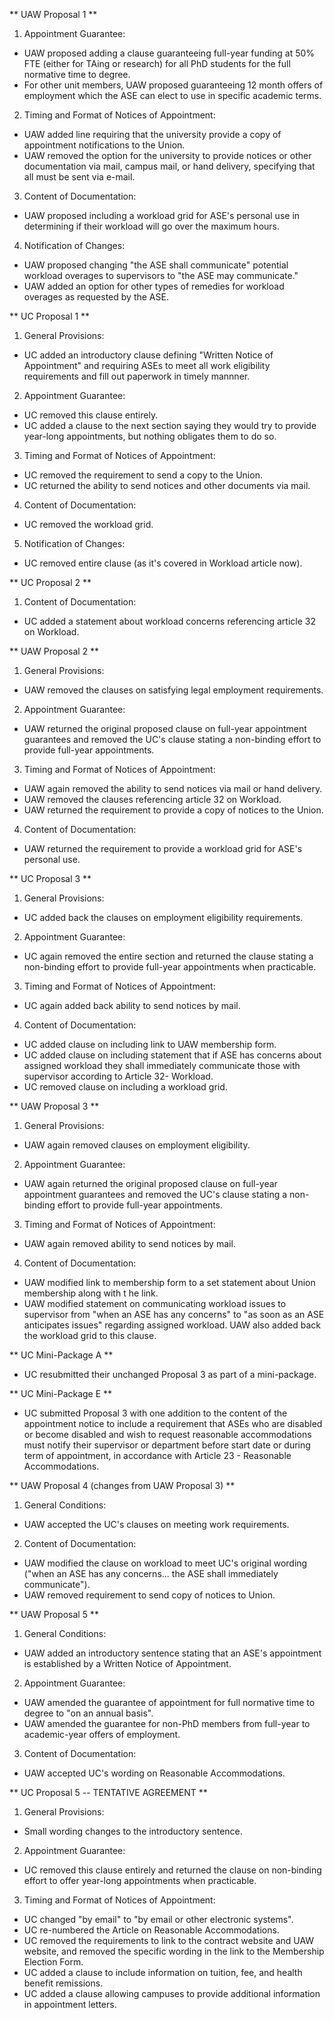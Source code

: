 ** UAW Proposal 1 **
1. Appointment Guarantee:
- UAW proposed adding a clause guaranteeing full-year funding at 50% FTE (either for TAing or research) for all PhD students for the full normative time to degree.
- For other unit members, UAW proposed guaranteeing 12 month offers of employment which the ASE can elect to use in specific academic terms.

2. Timing and Format of Notices of Appointment:
- UAW added line requiring that the university provide a copy of appointment notifications to the Union.
- UAW removed the option for the university to provide notices or other documentation via mail, campus mail, or hand delivery, specifying that all must be sent via e-mail.

3. Content of Documentation:
- UAW proposed including a workload grid for ASE's personal use in determining if their workload will go over the maximum hours.

4. Notification of Changes:
- UAW proposed changing "the ASE shall communicate" potential workload overages to supervisors to "the ASE may communicate."
- UAW added an option for other types of remedies for workload overages as requested by the ASE.


** UC Proposal 1 **
1. General Provisions:
- UC added an introductory clause defining "Written Notice of Appointment" and requiring ASEs to meet all work eligibility requirements and fill out paperwork in timely mannner.

2. Appointment Guarantee:
- UC removed this clause entirely.
- UC added a clause to the next section saying they would try to provide year-long appointments, but nothing obligates them to do so.

3. Timing and Format of Notices of Appointment:
- UC removed the requirement to send a copy to the Union.
- UC returned the ability to send notices and other documents via mail.

4. Content of Documentation:
- UC removed the workload grid.

5. Notification of Changes:
- UC removed entire clause (as it's covered in Workload article now).


** UC Proposal 2 **
1. Content of Documentation:
- UC added a statement about workload concerns referencing article 32 on Workload.


** UAW Proposal 2 **
1. General Provisions:
- UAW removed the clauses on satisfying legal employment requirements.

2. Appointment Guarantee:
- UAW returned the original proposed clause on full-year appointment guarantees and removed the UC's clause stating a non-binding effort to provide full-year appointments.

3. Timing and Format of Notices of Appointment:
- UAW again removed the ability to send notices via mail or hand delivery.
- UAW removed the clauses referencing article 32 on Workload.
- UAW returned the requirement to provide a copy of notices to the Union.

4. Content of Documentation:
- UAW returned the requirement to provide a workload grid for ASE's personal use.


** UC Proposal 3 **
1. General Provisions:
- UC added back the clauses on employment eligibility requirements.

2. Appointment Guarantee:
- UC again removed the entire section and returned the clause stating a non-binding effort to provide full-year appointments when practicable.

3. Timing and Format of Notices of Appointment:
- UC again added back ability to send notices by mail.

4. Content of Documentation:
- UC added clause on including link to UAW membership form.
- UC added clause on including statement that if ASE has concerns about assigned workload they shall immediately communicate those with supervisor according to Article 32- Workload.
- UC removed clause on including a workload grid.


** UAW Proposal 3 **
1. General Provisions:
- UAW again removed clauses on employment eligibility.

2. Appointment Guarantee:
- UAW again returned the original proposed clause on full-year appointment guarantees and removed the UC's clause stating a non-binding effort to provide full-year appointments.

3. Timing and Format of Notices of Appointment:
- UAW again removed ability to send notices by mail.

4. Content of Documentation:
- UAW modified link to membership form to a set statement about Union membership along with t he link.
- UAW modified statement on communicating workload issues to supervisor from "when an ASE has any concerns" to "as soon as an ASE anticipates issues" regarding assigned workload. UAW also added back the workload grid to this clause.


** UC Mini-Package A **
- UC resubmitted their unchanged Proposal 3 as part of a mini-package.

** UC Mini-Package E **
- UC submitted Proposal 3 with one addition to the content of the appointment notice to include a requirement that ASEs who are disabled or become disabled and wish to request reasonable accommodations must notify their supervisor or department before start date or during term of appointment, in accordance with Article 23 - Reasonable Accommodations.


** UAW Proposal 4 (changes from UAW Proposal 3) **
1. General Conditions:
- UAW accepted the UC's clauses on meeting work requirements.

2. Content of Documentation:
- UAW modified the clause on workload to meet UC's original wording ("when an ASE has any concerns... the ASE shall immediately communicate").
- UAW removed requirement to send copy of notices to Union.


** UAW Proposal 5 **
1. General Conditions:
- UAW added an introductory sentence stating that an ASE's appointment is established by a Written Notice of Appointment.

2. Appointment Guarantee:
- UAW amended the guarantee of appointment for full normative time to degree to "on an annual basis".
- UAW amended the guarantee for non-PhD members from full-year to academic-year offers of employment.

3. Content of Documentation:
- UAW accepted UC's wording on Reasonable Accommodations.


** UC Proposal 5 -- TENTATIVE AGREEMENT **
1. General Provisions:
- Small wording changes to the introductory sentence.

2. Appointment Guarantee:
- UC removed this clause entirely and returned the clause on non-binding effort to offer year-long appointments when practicable.

3. Timing and Format of Notices of Appointment:
- UC changed "by email" to "by email or other electronic systems".
- UC re-numbered the Article on Reasonable Accommodations.
- UC removed the requirements to link to the contract website and UAW website, and removed the specific wording in the link to the Membership Election Form.
- UC added a clause to include information on tuition, fee, and health benefit remissions.
- UC added a clause allowing campuses to provide additional information in appointment letters.
